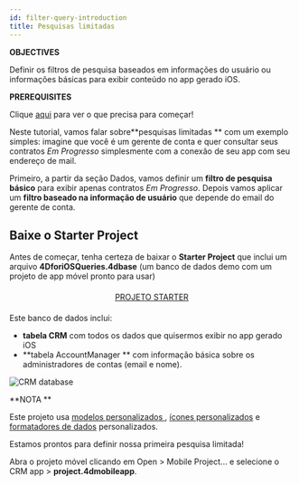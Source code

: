 ```yaml
---
id: filter-query-introduction
title: Pesquisas limitadas
---
```


<div class = "objectives"> 

**OBJECTIVES**

Definir os filtros de pesquisa baseados em informações do usuário ou informações básicas para exibir conteúdo no app gerado iOS.</div> <div class = "prerequisites"> 

**PREREQUISITES**

Clique [aqui](prerequisites.html) para ver o que precisa para começar!</div> 

Neste tutorial, vamos falar sobre**pesquisas limitadas ** com um exemplo simples: imagine que você é um gerente de conta e quer consultar seus contratos *Em Progresso* simplesmente com a conexão de seu app com seu endereço de mail.

Primeiro, a partir da seção Dados, vamos definir um **filtro de pesquisa básico** para exibir apenas contratos *Em Progresso*. Depois vamos aplicar um **filtro baseado na informação de usuário** que depende do email do gerente de conta.

## Baixe o Starter Project

Antes de começar, tenha certeza de baixar o **Starter Project** que inclui um arquivo **4DforiOSQueries.4dbase** (um banco de dados demo com um projeto de app móvel pronto para usar)

<div style="text-align: center; margin-top: 20px; margin-bottom: 20px">
  <p>
    

<a class="button"
href="https://github.com/4d-for-ios/tutorial-RestrictedQueries/releases/latest/download/tutorial-RestrictedQueries.zip">PROJETO STARTER</a>

  </p>
</div>

Este banco de dados inclui:

* **tabela CRM** com todos os dados que quisermos exibir no app gerado iOS
* **tabela AccountManager ** com informação básica sobre os administradores de contas (email e nome).

![CRM database](assets/en/restricted-queries/CRMDatabase.png)<div class = "tips"> 

**NOTA **

Este projeto usa [modelos personalizados ](https://4d.github.io/4d-for-ios/docs/en/creating-listform-templates.html), [ícones personalizados](https://4d.github.io/4d-for-ios/docs/en/using-icons.html) e [formatadores de dados](https://4d.github.io/4d-for-ios/docs/en/creating-data-formatter.html) personalizados.</div> 

Estamos prontos para definir nossa primeira pesquisa limitada!

Abra o projeto móvel clicando em Open > Mobile Project... e selecione o CRM app > **project.4dmobileapp**.